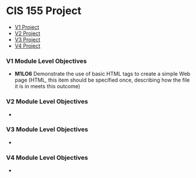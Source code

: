 <!-- 
    Name:
    Date:
    Course:
    Instructor:
    Assignment: Basic Site for CIS 155
    Notes:

-->
<!DOCTYPE html>
<html>
<body>
<h1>CIS 155 Project</h1>
<p>
    <ul>
    <li><a href="Project/V1/Version 1.html">V1 Project</a></li>
    <li><a href="">V2 Project</a></li>
    <li><a href="">V3 Project</a></li>    
    <li><a href="">V4 Project</a></li>
    </ul>
</p>
<p>
    <!-- Version objectives are those HTML/CSS Module Level Objectives that are required for each version demonstrating your understanding and progress within the class. For example, see M02: Project V1 - Basic HTML and CSS for your V1 Submission -->
    <h3>V1 Module Level Objectives</h3>
    <ul>
        <!-- For example, by adding the list item below, you are committing to having it in your assignment and you have placed the M1L06 next to the element in your code so I can easily find it. You will need to do this for all consequent module level objectives. -->
        <li><b>M1LO6</b> Demonstrate the use of basic HTML tags to create a simple Web page (HTML, this item should be specified once, describing how the file it is in meets this outcome)</li>
    </ul>
    <h3>V2 Module Level Objectives</h3>
    <ul>
        <li></li>
    </ul>
    <h3>V3 Module Level Objectives</h3>
    <ul>
        <li></li>
    </ul>
    <h3>V4 Module Level Objectives</h3>
    <ul>
        <li></li>
    </ul>
</p>
</body>
</html>

